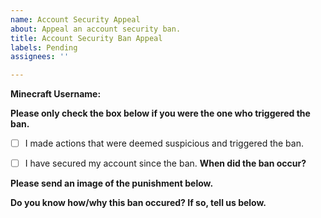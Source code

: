 ```yaml
---
name: Account Security Appeal
about: Appeal an account security ban.
title: Account Security Ban Appeal
labels: Pending
assignees: ''

---
```


**Minecraft Username:**

**Please only check the box below if you were the one who triggered the ban.**
- [ ] I made actions that were deemed suspicious and triggered the ban.

- [ ] I have secured my account since the ban.
**When did the ban occur?**


**Please send an image of the punishment below.**


**Do you know how/why this ban occured? If so, tell us below.**
